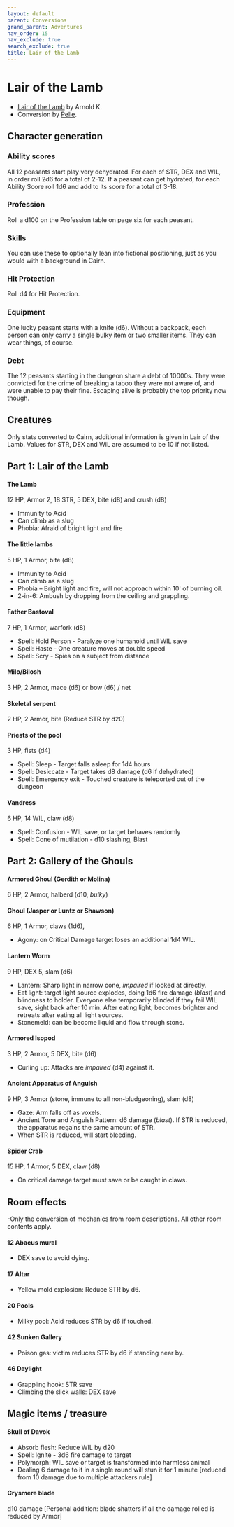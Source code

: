 ```yaml
---
layout: default
parent: Conversions
grand_parent: Adventures
nav_order: 15
nav_exclude: true
search_exclude: true
title: Lair of the Lamb
---
```


# Lair of the Lamb
- [Lair of the Lamb](http://goblinpunch.blogspot.com/2020/04/lair-of-lamb-final.html) by Arnold K.
- Conversion by [Pelle](https://pellep.itch.io).

## Character generation

### Ability scores
All 12 peasants start play very dehydrated. For each of STR, DEX and WIL, in order roll 2d6 for a total of 2-12. If a peasant can get hydrated, for each Ability Score roll 1d6 and add to its score for a total of 3-18.

### Profession
Roll a d100 on the Profession table on page six for each peasant.

### Skills
You can use these to optionally lean into fictional positioning, just as you would with a background in Cairn.

### Hit Protection
Roll d4 for Hit Protection.

### Equipment
One lucky peasant starts with a knife (d6). Without a backpack, each person can only carry a single bulky item or two smaller items. They can wear things, of course.

### Debt
The 12 peasants starting in the dungeon share a debt of 10000s. They were convicted for the crime of breaking a taboo they were not aware of, and were unable to pay their fine. Escaping alive is probably the top priority now though.

## Creatures
Only stats converted to Cairn, additional information is given in Lair of the Lamb. Values for STR, DEX and WIL are assumed to be 10 if not listed.

## Part 1: Lair of the Lamb

#### The Lamb
12 HP, Armor 2, 18 STR, 5 DEX, bite (d8) and crush (d8)
- Immunity to Acid
- Can climb as a slug
- Phobia: Afraid of bright light and fire

#### The little lambs
5 HP, 1 Armor, bite (d8)
- Immunity to Acid
- Can climb as a slug
- Phobia – Bright light and fire, will not approach within 10' of burning oil.
- 2-in-6: Ambush by dropping from the ceiling and grappling.

#### Father Bastoval
7 HP, 1 Armor, warfork (d8)
- Spell: Hold Person - Paralyze one humanoid until WIL save
- Spell: Haste - One creature moves at double speed
- Spell: Scry - Spies on a subject from distance

#### Milo/Bilosh
3 HP, 2 Armor, mace (d6) or bow (d6) / net

#### Skeletal serpent
2 HP, 2 Armor, bite (Reduce STR by d20)

#### Priests of the pool
3 HP, fists (d4)
- Spell: Sleep - Target falls asleep for 1d4 hours
- Spell: Desiccate -  Target takes d8 damage (d6 if dehydrated)
- Spell: Emergency exit - Touched creature is teleported out of the dungeon


#### Vandress
 6 HP, 14 WIL, claw (d8)
- Spell: Confusion - WIL save, or target behaves randomly
- Spell: Cone of mutilation - d10 slashing, Blast

## Part 2: Gallery of the Ghouls

#### Armored Ghoul (Gerdith or Molina)
6 HP, 2 Armor, halberd (d10, _bulky_)

#### Ghoul (Jasper or Luntz or Shawson)
6 HP, 1 Armor, claws (1d6),
- Agony: on Critical Damage target loses an additional 1d4 WIL.

#### Lantern Worm
9 HP, DEX 5, slam (d6)
- Lantern: Sharp light in narrow cone, _impaired_ if looked at directly.
- Eat light: target light source explodes, doing 1d6 fire damage (_blast_) and blindness to holder. Everyone else temporarily blinded if they fail WIL save, sight back after 10 min. After eating light, becomes brighter and retreats after eating all light sources.
- Stonemeld: can be become liquid and flow through stone.

#### Armored Isopod
3 HP, 2 Armor, 5 DEX, bite (d6)
- Curling up: Attacks are _impaired_ (d4) against it.

#### Ancient Apparatus of Anguish
9 HP, 3 Armor (stone, immune to all non-bludgeoning), slam (d8)
- Gaze: Arm falls off as voxels.
- Ancient Tone and Anguish Pattern: d6 damage (_blast_). If STR is reduced, the apparatus regains the same amount of STR.
- When STR is reduced, will start bleeding.

#### Spider Crab
15 HP, 1 Armor, 5 DEX, claw (d8)
- On critical damage target must save or be caught in claws.

## Room effects
-Only the conversion of mechanics from room descriptions. All other room contents apply.

#### 12 Abacus mural
- DEX save to avoid dying.

#### 17 Altar
- Yellow mold explosion: Reduce STR by d6.

#### 20 Pools
- Milky pool: Acid reduces STR by d6 if touched.

#### 42 Sunken Gallery
- Poison gas: victim reduces STR by d6 if standing near by.

#### 46 Daylight
- Grappling hook: STR save
- Climbing the slick walls: DEX save


## Magic items / treasure
#### Skull of Davok
- Absorb flesh: Reduce WIL by d20
- Spell: Ignite - 3d6 fire damage to target
- Polymorph: WIL save or target is transformed into harmless animal
- Dealing 6 damage to it in a single round will stun it for 1 minute [reduced from 10 damage due to multiple attackers rule]

#### Crysmere blade
d10 damage [Personal addition: blade shatters if all the damage rolled is reduced by Armor]
